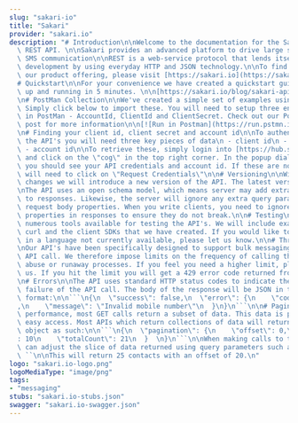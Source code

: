 ```yaml
---
slug: "sakari-io"
title: "Sakari"
provider: "sakari.io"
description: "# Introduction\n\nWelcome to the documentation for the Sakari Messaging\
  \ REST API. \n\nSakari provides an advanced platform to drive large scale customized\
  \ SMS communication\n\nREST is a web-service protocol that lends itself to rapid\
  \ development by using everyday HTTP and JSON technology.\n\nTo find out more about\
  \ our product offering, please visit [https://sakari.io](https://sakari.io).\n\n\
  # Quickstart\n\nFor your convenience we have created a quickstart guide to get you\
  \ up and running in 5 minutes. \n\n[https://sakari.io/blog/sakari-api-quickstart](https://sakari.io/blog/sakari-api-quickstart)\n\
  \n# PostMan Collection\n\nWe've created a simple set of examples using [PostMan](https://www.getpostman.com/)\
  \ Simply click below to import these. You will need to setup three environment variables\
  \ in PostMan - AccountId, ClientId and ClientSecret. Check out our PostMan blog\
  \ post for more information\n\n[![Run in Postman](https://run.pstmn.io/button.svg)](https://app.getpostman.com/run-collection/d616e273edc916a7a6eb)\n\
  \n# Finding your client id, client secret and account id\n\nTo authenticate against\
  \ the API's you will need three key pieces of data\n - client id\n - client secret\n\
  \ - account id\n\nTo retrieve these, simply login into [https://hub.sakari.io](https://hub.sakari.io)\
  \ and click on the \"cog\" in the top right corner. In the popup dialog at the bottom\
  \ you should see your API credentials and account id. If these are not visible you\
  \ will need to click on \"Request Credentials\"\n\n# Versioning\n\nWith any breaking\
  \ changes we will introduce a new version of the API. The latest version is v1.\n\
  \nThe API uses an open schema model, which means server may add extra properties\
  \ to responses. Likewise, the server will ignore any extra query parameters and\
  \ request body properties. When you write clients, you need to ignore additional\
  \ properties in responses to ensure they do not break.\n\n# Testing\n\nThere are\
  \ numerous tools available for testing the API's. We will include examples using\
  \ curl and the client SDKs that we have created. If you would like to see an SDK\
  \ in a language not currently available, please let us know.\n\n# Throttling / Limits\n\
  \nOur API's have been specifically designed to support bulk messaging in a single\
  \ API call. We therefore impose limits on the frequency of calling the APIs to prevent\
  \ abuse or runaway processes. If you feel you need a higher limit, please contact\
  \ us. If you hit the limit you will get a 429 error code returned from our servers\n\
  \n# Errors\n\nThe API uses standard HTTP status codes to indicate the success or\
  \ failure of the API call. The body of the response will be JSON in the following\
  \ format:\n\n```\n{\n  \"success\": false,\n  \"error\": {\n    \"code\": \"CONT-001\"\
  ,\n    \"message\": \"Invalid mobile number\"\n  }\n}\n```\n\n# Pagination\n\nFor\
  \ performance, most GET calls return a subset of data. This data is paginated for\
  \ easy access. Most APIs which return collections of data will return a pagination\
  \ object as such:\n\n```\n{\n  \"pagination\": {\n    \"offset\": 0,\n    \"limit\"\
  : 10\n    \"totalCount\": 21\n  }  \n}\n```\n\nWhen making calls to the API, you\
  \ can adjust the slice of data returned using query parameters such as:\n\n`` https://api.sakari.io/v1/accounts/123/contacts?offset=20&limit=25\
  \ ``\n\nThis will return 25 contacts with an offset of 20.\n"
logo: "sakari.io-logo.png"
logoMediaType: "image/png"
tags:
- "messaging"
stubs: "sakari.io-stubs.json"
swagger: "sakari.io-swagger.json"
---
```

